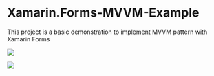 # Xamarin.Forms-MVVM-Example
This project is a basic demonstration to implement MVVM pattern with Xamarin Forms

![](https://github.com/zayenCh/Xamarin.Forms-MVVM-Example/blob/master/screenshot1.png)

![](https://github.com/zayenCh/Xamarin.Forms-MVVM-Example/blob/master/code.png)
